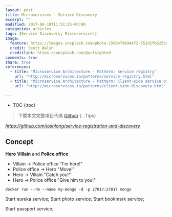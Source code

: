 ```yaml
---
layout: post
title: Microservices - Service Discovery
excerpt: ""
modified: 2017-08-10T11:51:25-04:00
categories: articles
tags: [Service Discovery, Microservices]
image:
  feature: https://images.unsplash.com/photo-1500479694472-551d1fb6258d?dpr=1.5&auto=format&fit=crop&w=1500&h=1000&q=80&cs=tinysrgb&crop=
  credit: Scott Walsh
  creditlink: https://unsplash.com/@outsighted
comments: true
share: true
references:
  - title: "Microservice Architecture - Pattern: Service registry"
    url: "http://microservices.io/patterns/service-registry.html"
  - title: "Microservice Architecture - Pattern: Client-side service discovery"
    url: "http://microservices.io/patterns/client-side-discovery.html"

---
```


* TOC
{:toc}

> 下載本文完整項目代碼 [Github](https://github.com/joshlong/service-registration-and-discovery)
{: .Tips}

*https://github.com/joshlong/service-registration-and-discovery*

## Concept

**Hero** **Villain** and **Police office**

* Villain       -> Police office "I'm here!"
* Police office -> Hero          "Move!"
* Hero          -> Villain       "Catch you!"
* Hero          -> Police office "Give him to you!"



`docker run --rm --name my-mongo -d -p 27017:27017 mongo`

Start eureka service;
Start photo service;
Start bookmark service;

Start passport service;
